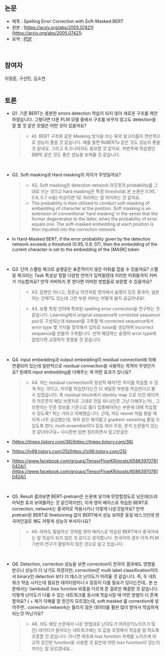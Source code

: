 ## 논문
- 제목 : Spelling Error Correction with Soft-Masked BERT
- 원본 : [https://arxiv.org/abs/2005.07421](https://arxiv.org/abs/2005.07421)
- 요약 : [PDF](https://github.com/vhrehfdl/NLP-Research-Follow/blob/main/season2/summary/9.%20Spelling%20Error%20Correction%20with%20Soft-Masked%20BERT.pdf)
<br>


## 참여자
이정훈, 구선민, 김소연
<br><br>


## 토론
- Q1. 기존 BERT는 충분한 errors detection 학습이 되지 않아 새로운 구조를 제안하였습니다. 
그렇다면 다른 PLM 모델 중에서 구조를 바꾸지 않고도 detection을 잘 할 것 같은 모델은 어떤 것이 있을까요? 

  >- A1. BERT 구조와 같은 Masking 방식을 쓰는 류의 알고리즘이 전반적으로 성능이 좋을 것 같습니다. 
  > 예를 들면 RoBERTa 같은 것도 성능이 좋을 것 같네요. 그리고 토크나이저도 중요할 것 같아요. 저번주에 학습했던 BBPE 같은 것도 좋은 성능을 보여줄 것 같습니다.

<br>


- Q2. Soft masking과 Hard masking의 차이가 무엇일까요?

  >- A2. Soft masking은 detection network 아웃풋의 probability를 그대로 쓰는 것이고 hard masking은 특정 threshold( 본 논문은 0.95, 0.9, 0.7 사용) 이상이면 1로 처리하는 걸 의미하는 것 같아요.
  > - The probability is then utilized to conduct soft-masking of embedding of character at
the position. Soft masking is an extension of conventional ‘hard masking’ in the sense that the former degenerates to the latter, when the probability of error equals one. The soft-masked embedding at each position is then inputted into the correction network.
- In Hard-Masked BERT, if the error probability given by the detection network exceeds a threshold (0.95, 0.9, 07), then the embedding of the current character is set to the embedding of the [MASK] token


<br>


- Q3. 단어 스펠링 체크로 슬랭같은 표준적이지 않은 어휘를 잡을 수 있을까요? 스펠링 체크라는 Task 특성상 정말 다양한 언어가 입력될텐데 이러한 어휘들까지 커버가 가능할까요? 만약 커버하지 못 한다면 어떠한 방법들로 보완할 수 있을까요?

  >- A3. 답변은 아니고, 정훈님 의견처럼 영어에서 슬랭이 있듯 중국어, 일본어는 간체?도 있는데 그런 부분 커버는 어떻게 될지 궁금하네요! 

  >- A3.  보통 특정 언어에 특화된 spelling error correction을 연구하는 것 같습니다. Learning에서 original sequence와 corrected sequence pair로 구성되는데 dataset를 구축할 때 corrected sequence에서 error type 몇 가지를 정의해서 임의로 noise를 생성하여 incorrect sequence를 만들어 구축합니다. 만약 해당하는 슬랭이 error type에 없었다면 교정하지 못했을 것 같습니다. 


<br>


- Q4. input embedding과 output embedding이 residual connection에 의해 연결되어 있는데 일반적으로 residual connection을 사용하는 목적이 무엇인가요? 원래의 input embedding을 더해주는 게 어떤 효과가 있나요?

  >- A4. 저는 residual connection의 정성적 해석?은 차이를 학습할 수 있게 하는 것이고, 차이를 학습한다는건 더 세밀한 부분을 학습한다고 볼 수 있겠습니다. 즉 residual block에서 identity map 으로 이전 레이어의 아웃풋이 해당 브랜치로 그대로 전달 되니(인풋 그냥 더해주는거) , 그 브랜치는 인풋 정보를 기준으로 좀더 집중해야하는 부분에 대해 학습할 수 있도록? 하는 거라고 이해했습니다. 근데, 저도 resnet 처음 봤을 때 이게 너무 궁금했는데, 위와 같은 해석말고 gradient vanishing 줄일 수 있도록 한다, multi ensemble이다 등등 여러 주장, 분석 논문들이 있는 것 같더라구요~ 다시한번 답변 정리하면서 참고한글은

- [https://itrepo.tistory.com/36](https://itrepo.tistory.com/36)
- [https://lv99.tistory.com/25](https://lv99.tistory.com/25)
- [https://www.facebook.com/groups/TensorFlowKR/posts/658639707810424/](https://www.facebook.com/groups/TensorFlowKR/posts/658639707810424/)


<br>


- Q5. Result 결과보면 BERT-pretrain은 논문에 넣기에 민망할정도로 낮은데(드라마틱한 효과 보여줄려는 것 같긴하지만), 이게 영어 베이스로 학습된 BERT로 correction, network는 중국어로 적용시키니 이렇게 나온것일까요? 만약 pretrain된 BERT로 finetunning 없이 BERT에서 성능 보여준 동일 테스크인데 한국어인걸로 해도 저렇게 성능이 부서지나요? 

  >- A5.  아마도 말씀하신 것처럼 영어 베이스로 학습된 BERT여서 중국어에는 잘 학습이 되지 않은 것 같다고 생각합니다. 한국어의 경우 아직 PLM 기반의 연구가 활발하지 않은 것으로 알고 있습니다.


<br>


- Q6. Detection, correction 성능을 보면 correction이 전자의 결과에도 영향을 받으니 성능이 더 낮기도 하겠지만, correction은 multi label classification이라서 binary인 detection 보다 더 테스크 난이도가 어려울 것 같습니다. 즉, 두 네트워크 학습 시키는데 필요한 데이터양이나 lr 등등이 다를 필요가 있다는건데,. 본 논문에서는 \lambda로 loss function 비중을 다르게 준 걸로만 해결한 것 같습니다. 이렇게 난이도가 다를 수 있는 네트워크를 동시에 학습시킬 때 어떤 방법이 더 존재할까요? ( + 제가 이해를 잘 한건지 모르겠는데, soft masked 를 correction에 넣어주면.. correction network는 틀리지 않은 데이터를 훨씬 많이 받아서 학습하게 되는것 아닌가요? 

  >- A6. 저도 해당 논문에서 나온 방법대로 난이도가 어려운?(노이즈가 많은) 데이터가 들어오는 네트워크에는 l2 값을 조정해서 학습을 덜 하도록 조정할 것 같습니다. 아니면 애초에 loss function 자체를 노이즈에 비교적 강건한 function을 사용할 것 같은데 어떤 loss function이 있는지까지는 잘 모르겠네요..
